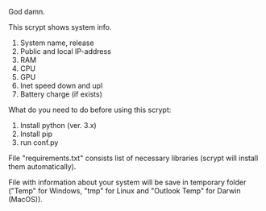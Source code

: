 God damn.

This scrypt shows system info.

1) System name, release
2) Public and local IP-address
3) RAM
4) CPU
5) GPU
6) Inet speed down and upl
7) Battery charge (if exists)

What do you need to do before using this scrypt:
1) Install python (ver. 3.x)
2) Install pip
3) run conf.py

File "requirements.txt" consists list of necessary libraries (scrypt will install them automatically).

File with information about your system will be save in
temporary folder ("Temp" for Windows, "tmp" for Linux and "Outlook Temp" for Darwin (MacOS)).
